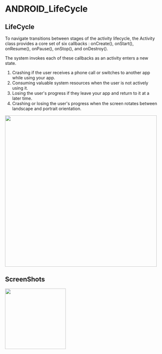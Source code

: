 # ANDROID_LifeCycle

LifeCycle
-----------
To navigate transitions between stages of the activity lifecycle,
the Activity class provides a core set of six callbacks
: onCreate(), onStart(), onResume(), onPause(), onStop(), and onDestroy().

The system invokes each of these callbacks as an activity enters a new state.
1. Crashing if the user receives a phone call or switches to another app while using your app.
2. Consuming valuable system resources when the user is not actively using it.
3. Losing the user's progress if they leave your app and return to it at a later time.
4. Crashing or losing the user's progress when the screen rotates between
    landscape and portrait orientation.
<img width="500" src="https://user-images.githubusercontent.com/32612534/40609786-0db00364-6270-11e8-88f2-67551f814983.png">

ScreenShots
-----------
<img width="200" src="https://user-images.githubusercontent.com/32612534/40610123-61c041ac-6271-11e8-88d3-9cf7f571f059.png">
